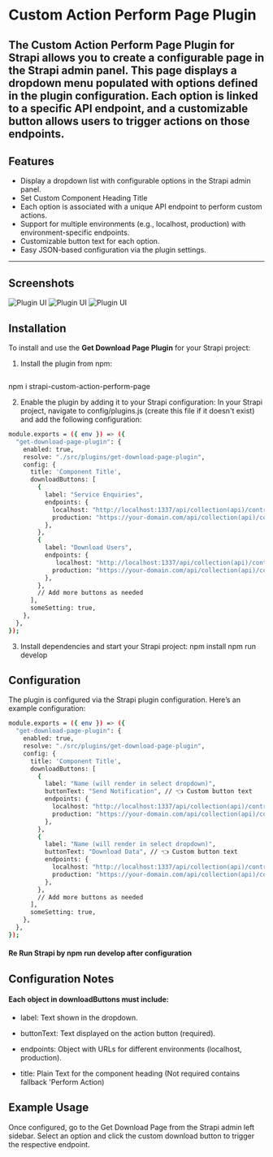 # Custom Action Perform Page Plugin

The Custom Action Perform Page Plugin for Strapi allows you to create a configurable page in the Strapi admin panel. This page displays a dropdown menu populated with options defined in the plugin configuration. Each option is linked to a specific API endpoint, and a customizable button allows users to trigger actions on those endpoints.
---

## Features

- Display a dropdown list with configurable options in the Strapi admin panel.
- Set Custom Component Heading Title
- Each option is associated with a unique API endpoint to perform custom actions.
- Support for multiple environments (e.g., localhost, production) with environment-specific endpoints.
- Customizable button text for each option.
- Easy JSON-based configuration via the plugin settings.

---

## Screenshots
![Plugin UI](https://res.cloudinary.com/ddo593vrk/image/upload/v1746271626/wdjdznpxhjpfpe3ku409.png)
![Plugin UI](https://res.cloudinary.com/ddo593vrk/image/upload/v1746271931/ht3avvug6gw6x1v3d9hh.png)
![Plugin UI](https://res.cloudinary.com/ddo593vrk/image/upload/v1746272093/azrerajovpe6hzzouakt.png)


## Installation

To install and use the **Get Download Page Plugin** for your Strapi project:

1. Install the plugin from npm:

   ```bash
  npm i strapi-custom-action-perform-page

2. Enable the plugin by adding it to your Strapi configuration:
In your Strapi project, navigate to config/plugins.js (create this file if it doesn't exist) and add the following configuration:
```bash
module.exports = ({ env }) => ({
  "get-download-page-plugin": {
    enabled: true,
    resolve: "./src/plugins/get-download-page-plugin",
    config: {
      title: 'Component Title',
      downloadButtons: [
        {
          label: "Service Enquiries",
          endpoints: {
            localhost: "http://localhost:1337/api/collection(api)/controllerfunction",
            production: "https://your-domain.com/api/collection(api)/controllerfunction",
          },
        },
        {
          label: "Download Users",
          endpoints: {
             localhost: "http://localhost:1337/api/collection(api)/controllerfunction",
            production: "https://your-domain.com/api/collection(api)/controllerfunction",
          },
        },
        // Add more buttons as needed
      ],
      someSetting: true,
    },
  },
});
```

3. Install dependencies and start your Strapi project:
npm install
npm run develop


## Configuration
The plugin is configured via the Strapi plugin configuration. Here’s an example configuration:
```bash
module.exports = ({ env }) => ({
  "get-download-page-plugin": {
    enabled: true,
    resolve: "./src/plugins/get-download-page-plugin",
    config: {
      title: 'Component Title',
      downloadButtons: [
        {
          label: "Name (will render in select dropdown)",
          buttonText: "Send Notification", // 👈 Custom button text
          endpoints: {
            localhost: "http://localhost:1337/api/collection(api)/controllerfunction",
            production: "https://your-domain.com/api/collection(api)/controllerfunction",
          },
        },
        {
          label: "Name (will render in select dropdown)",
          buttonText: "Download Data", // 👈 Custom button text
          endpoints: {
            localhost: "http://localhost:1337/api/collection(api)/controllerfunction",
            production: "https://your-domain.com/api/collection(api)/controllerfunction",
          },
        },
        // Add more buttons as needed
      ],
      someSetting: true,
    },
  },
});
```

#### Re Run Strapi by npm run develop after configuration

## Configuration Notes
#### Each object in downloadButtons must include:

- label: Text shown in the dropdown.

- buttonText: Text displayed on the action button (required).

- endpoints: Object with URLs for different environments (localhost, production).

- title: Plain Text for the component heading (Not required contains fallback 'Perform Action) 

## Example Usage
Once configured, go to the Get Download Page from the Strapi admin left sidebar. Select an option and click the custom download button to trigger the respective endpoint.

